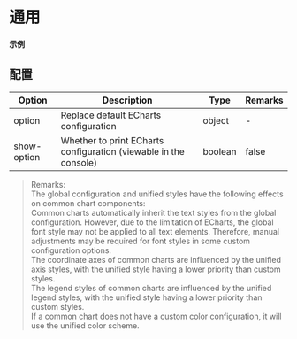 <!--
 * @Author: Caijw
 * @Date: 2020-01-20 17:49:12
 * @LastEditors  : Caijw
 * @LastEditTime : 2020-01-20 17:55:16
 * @Description: 
 -->
# 通用

#### 示例
<vuep template="#simple"></vuep>

<script v-pre type="text/x-template" id="simple">
<template>
    <e-chart style="width: 600px;height: 400px;" :option="option" show-option @click="handleClick"></e-chart>
</template>

<script>
  export default {
    data () {
      return {
        option: {
                series: [
                    {
                        type: 'bar',
                        data: [11, 12, 15, 16, 13, 12, 14]
                    }
                ],
                xAxis: {
                    data: ['a', 'b', 'c', 'd', 'e', 'f', 'g']
                },
                yAxis: {},
                tooltip: {}
            }
      }
    },
    methods: {
        handleClick(params) {
            alert(params.name);
        }
    }
  }
</script>
</script>


## 配置
| Option | Description | Type | Remarks |
| --- | --- | --- | --- |
| option | Replace default ECharts configuration | object | - |
| show-option | Whether to print ECharts configuration (viewable in the console) | boolean | false |alse

> Remarks: <br/>
The global configuration and unified styles have the following effects on common chart components: <br/>
Common charts automatically inherit the text styles from the global configuration. However, due to the limitation of ECharts, the global font style may not be applied to all text elements. Therefore, manual adjustments may be required for font styles in some custom configuration options. <br/>
The coordinate axes of common charts are influenced by the unified axis styles, with the unified style having a lower priority than custom styles. <br/>
The legend styles of common charts are influenced by the unified legend styles, with the unified style having a lower priority than custom styles. <br/>
If a common chart does not have a custom color configuration, it will use the unified color scheme.


